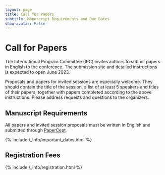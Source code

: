 ```yaml
---
layout: page
title: Call for Papers
subtitle: Manuscript Requirements and Due Dates 
show-avatar: False
---
```


# Call for Papers

The International Program Committee (IPC) invites authors to submit papers in English to the conference. The submission site and detailed instructions is expected to open June 2023. 

Proposals and papers for invited sessions are especially welcome. They should contain the title of the session, a list of at least 5 speakers and titles of their papers, together with papers completed according to the above instructions. Please address requests and questions to the organizers.

## Manuscript Requirements
All papers and invited session proposals must be written in English and submitted through [PaperCept](https://controls.papercept.net/conferences/scripts/start.pl).

{% include /_info/important_dates.html %}

## Registration Fees

{% include /_info/registration.html %}

